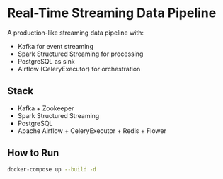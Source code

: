 # Real-Time Streaming Data Pipeline

A production-like streaming data pipeline with:

- Kafka for event streaming
- Spark Structured Streaming for processing
- PostgreSQL as sink
- Airflow (CeleryExecutor) for orchestration

## Stack

- Kafka + Zookeeper
- Spark Structured Streaming
- PostgreSQL
- Apache Airflow + CeleryExecutor + Redis + Flower

## How to Run

```bash
docker-compose up --build -d
